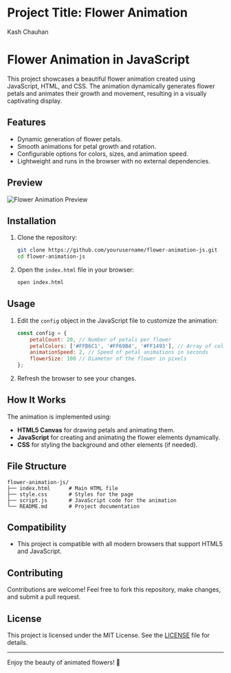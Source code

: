 <h1>Project Title: Flower Animation</h1>
<p>Kash Chauhan</p>


# Flower Animation in JavaScript

This project showcases a beautiful flower animation created using JavaScript, HTML, and CSS. The animation dynamically generates flower petals and animates their growth and movement, resulting in a visually captivating display.

## Features
- Dynamic generation of flower petals.
- Smooth animations for petal growth and rotation.
- Configurable options for colors, sizes, and animation speed.
- Lightweight and runs in the browser with no external dependencies.

## Preview
![Flower Animation Preview](path/to/preview-image.png)

## Installation

1. Clone the repository:
   ```bash
   git clone https://github.com/yourusername/flower-animation-js.git
   cd flower-animation-js
   ```

2. Open the `index.html` file in your browser:
   ```bash
   open index.html
   ```

## Usage

1. Edit the `config` object in the JavaScript file to customize the animation:

   ```javascript
   const config = {
       petalCount: 20, // Number of petals per flower
       petalColors: ['#FFB6C1', '#FF69B4', '#FF1493'], // Array of colors
       animationSpeed: 2, // Speed of petal animations in seconds
       flowerSize: 100 // Diameter of the flower in pixels
   };
   ```

2. Refresh the browser to see your changes.

## How It Works

The animation is implemented using:
- **HTML5 Canvas** for drawing petals and animating them.
- **JavaScript** for creating and animating the flower elements dynamically.
- **CSS** for styling the background and other elements (if needed).

## File Structure
```
flower-animation-js/
├── index.html      # Main HTML file
├── style.css       # Styles for the page
├── script.js       # JavaScript code for the animation
└── README.md       # Project documentation
```

## Compatibility
- This project is compatible with all modern browsers that support HTML5 and JavaScript.

## Contributing
Contributions are welcome! Feel free to fork this repository, make changes, and submit a pull request.

## License
This project is licensed under the MIT License. See the [LICENSE](LICENSE) file for details.

---

Enjoy the beauty of animated flowers! 🌸
